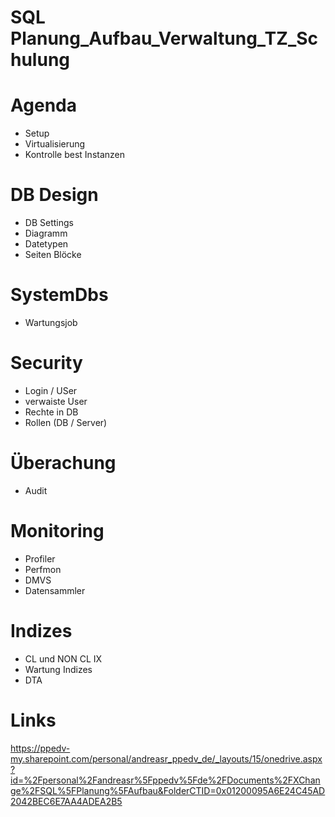 # SQL Planung_Aufbau_Verwaltung_TZ_Schulung
 
# Agenda
* Setup
* Virtualisierung
* Kontrolle best Instanzen

# DB Design
* DB Settings
* Diagramm
* Datetypen
* Seiten Blöcke

# SystemDbs
* Wartungsjob

# Security
* Login / USer
* verwaiste User
* Rechte in DB
* Rollen (DB / Server)

# Überachung
* Audit

# Monitoring
* Profiler
* Perfmon
* DMVS
* Datensammler

# Indizes
* CL und NON CL IX
* Wartung Indizes
* DTA








 # Links
 https://ppedv-my.sharepoint.com/personal/andreasr_ppedv_de/_layouts/15/onedrive.aspx?id=%2Fpersonal%2Fandreasr%5Fppedv%5Fde%2FDocuments%2FXChange%2FSQL%5FPlanung%5FAufbau&FolderCTID=0x01200095A6E24C45AD2042BEC6E7AA4ADEA2B5
